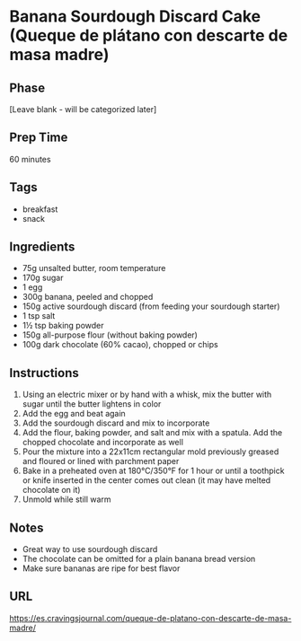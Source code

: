 # Banana Sourdough Discard Cake (Queque de plátano con descarte de masa madre)

## Phase
[Leave blank - will be categorized later]

## Prep Time
60 minutes

## Tags
- breakfast
- snack

## Ingredients
- 75g unsalted butter, room temperature
- 170g sugar
- 1 egg
- 300g banana, peeled and chopped
- 150g active sourdough discard (from feeding your sourdough starter)
- 1 tsp salt
- 1½ tsp baking powder
- 150g all-purpose flour (without baking powder)
- 100g dark chocolate (60% cacao), chopped or chips

## Instructions
1. Using an electric mixer or by hand with a whisk, mix the butter with sugar until the butter lightens in color
2. Add the egg and beat again
3. Add the sourdough discard and mix to incorporate
4. Add the flour, baking powder, and salt and mix with a spatula. Add the chopped chocolate and incorporate as well
5. Pour the mixture into a 22x11cm rectangular mold previously greased and floured or lined with parchment paper
6. Bake in a preheated oven at 180°C/350°F for 1 hour or until a toothpick or knife inserted in the center comes out clean (it may have melted chocolate on it)
7. Unmold while still warm

## Notes
- Great way to use sourdough discard
- The chocolate can be omitted for a plain banana bread version
- Make sure bananas are ripe for best flavor

## URL
https://es.cravingsjournal.com/queque-de-platano-con-descarte-de-masa-madre/
